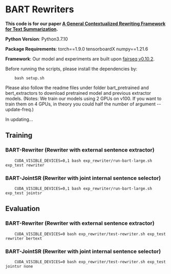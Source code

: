 # BART Rewriters

**This code is for our paper [A General Contextualized Rewriting Framework for Text Summarization](https://arxiv.org/abs/2207.05948).**

**Python Version**: Python3.7.10

**Package Requirements**: torch==1.9.0 tensorboardX numpy==1.21.6

**Framework**: Our model and experiments are built upon [fairseq v0.10.2](https://github.com/pytorch/fairseq).

Before running the scripts, please install the dependencies by:
```
    bash setup.sh
```
Please also follow the readme files under folder bart_pretrained and bert_extractors to download pretrained model and previous extractor models.
(Notes: We train our models using 2 GPUs on v100. If you want to train them on 4 GPUs, in theory you could half the number of argument --update-freq.)


In updating...

## Training

### BART-Rewriter (Rewriter with external sentence extractor)
```
    CUDA_VISIBLE_DEVICES=0,1 bash exp_rewriter/run-bart-large.sh exp_test rewriter
```

### BART-JointSR (Rewriter with joint internal sentence selector)
```
    CUDA_VISIBLE_DEVICES=0,1 bash exp_rewriter/run-bart-large.sh exp_test jointsr
```

## Evaluation

### BART-Rewriter (Rewriter with external sentence extractor)
```
    CUDA_VISIBLE_DEVICES=0 bash exp_rewriter/test-rewriter.sh exp_test rewriter bertext
```

### BART-JointSR (Rewriter with joint internal sentence selector)
```
    CUDA_VISIBLE_DEVICES=0 bash exp_rewriter/test-rewriter.sh exp_test jointsr none
```